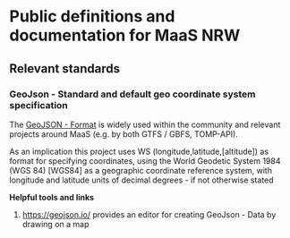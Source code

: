 # Public definitions and documentation for MaaS NRW

## Relevant standards

### GeoJson - Standard and default geo coordinate system specification

The [GeoJSON - Format](https://www.rfc-editor.org/rfc/rfc7946) is widely used within the community and relevant projects around MaaS (e.g. by both GTFS / GBFS, TOMP-API).

As an implication this project uses WS (longitude,latitude,[altitude]) as format for specifying coordinates, using the 
World Geodetic System 1984 (WGS 84) [WGS84] as a geographic coordinate reference system, with longitude and latitude units
of decimal degrees - if not otherwise stated

**Helpful tools and links**

1. https://geojson.io/ provides an editor for creating GeoJson - Data by drawing on a map 